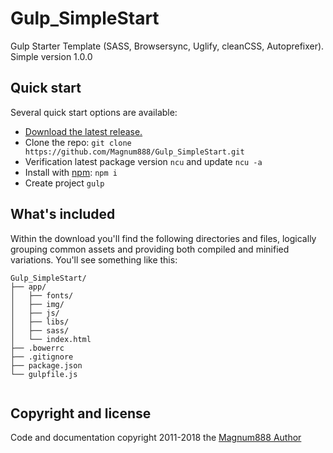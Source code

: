 # Gulp_SimpleStart
 Gulp Starter Template (SASS, Browsersync, Uglify, cleanCSS, Autoprefixer). Simple version 1.0.0
 
## Quick start

Several quick start options are available:

- [Download the latest release.](https://github.com/Magnum888/Gulp_SimpleStart.zip)
- Clone the repo: `git clone https://github.com/Magnum888/Gulp_SimpleStart.git`
- Verification latest package version `ncu` and update `ncu -a`
- Install with [npm](https://www.npmjs.com/): `npm i`
- Create project `gulp`

## What's included

Within the download you'll find the following directories and files, logically grouping common assets and providing both compiled and minified variations. You'll see something like this:

```
Gulp_SimpleStart/
├── app/
│   ├── fonts/
│   ├── img/
│   ├── js/
│   ├── libs/
│   ├── sass/
│   └── index.html
├── .bowerrc
├── .gitignore
├── package.json   
└── gulpfile.js  
    
```
## Copyright and license

Code and documentation copyright 2011-2018 the [Magnum888 Author](https://github.com/Magnum888)
